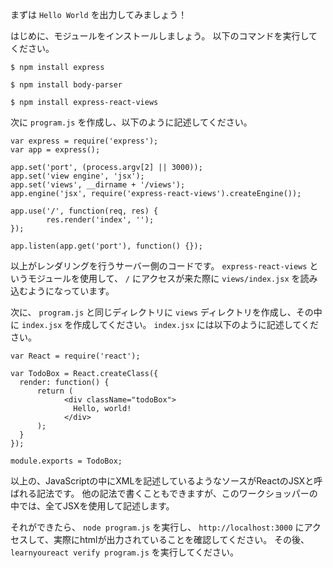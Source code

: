 まずは `Hello World` を出力してみましょう！

はじめに、モジュールをインストールしましょう。
以下のコマンドを実行してください。

`$ npm install express`

`$ npm install body-parser`

`$ npm install express-react-views`

次に `program.js` を作成し、以下のように記述してください。

```
var express = require('express');
var app = express();

app.set('port', (process.argv[2] || 3000));
app.set('view engine', 'jsx');
app.set('views', __dirname + '/views'); 
app.engine('jsx', require('express-react-views').createEngine());

app.use('/', function(req, res) {
        res.render('index', '');
});

app.listen(app.get('port'), function() {});
```
以上がレンダリングを行うサーバー側のコードです。 `express-react-views` というモジュールを使用して、 `/` にアクセスが来た際に `views/index.jsx` を読み込むようになっています。


次に、 `program.js` と同じディレクトリに `views` ディレクトリを作成し、その中に `index.jsx` を作成してください。
`index.jsx` には以下のように記述してください。

```
var React = require('react');

var TodoBox = React.createClass({
  render: function() {
      return (
            <div className="todoBox">
              Hello, world!
            </div>
      );
  }
});

module.exports = TodoBox;
```

以上の、JavaScriptの中にXMLを記述しているようなソースがReactのJSXと呼ばれる記法です。
他の記法で書くこともできますが、このワークショッパーの中では、全てJSXを使用して記述します。


それができたら、 `node program.js` を実行し、 `http://localhost:3000` にアクセスして、実際にhtmlが出力されていることを確認してください。
その後、 `learnyoureact verify program.js` を実行してください。
